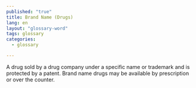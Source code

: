```yaml
---
published: "true"
title: Brand Name (Drugs)
lang: en
layout: "glossary-word"
tags: glossary
categories: 
  - glossary

---
```


A drug sold by a drug company under a specific name or trademark and is protected by a patent. Brand name drugs may be available by prescription or over the counter.
